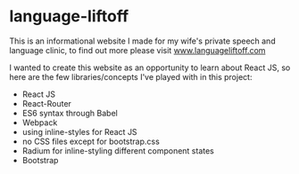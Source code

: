 # language-liftoff
This is an informational website I made for my wife's private speech and language clinic, to find out more please visit www.languageliftoff.com

I wanted to create this website as an opportunity to learn about React JS, so here are the few libraries/concepts I've played with in this project:
* React JS
* React-Router
* ES6 syntax through Babel
* Webpack
* using inline-styles for React JS
* no CSS files except for bootstrap.css
* Radium for inline-styling different component states
* Bootstrap
